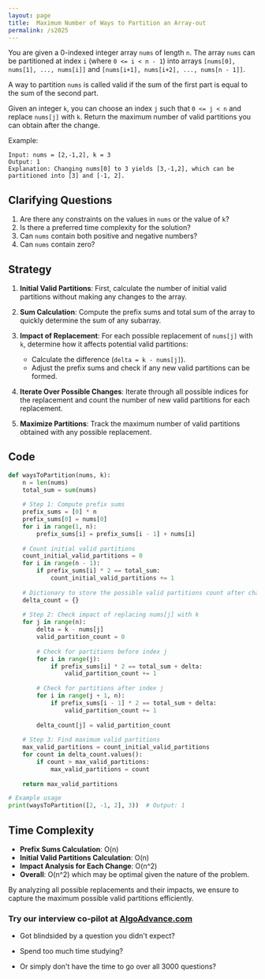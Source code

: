 ```yaml
---
layout: page
title:  Maximum Number of Ways to Partition an Array-out
permalink: /s2025
---
```


You are given a 0-indexed integer array `nums` of length `n`. The array `nums` can be partitioned at index `i` (where `0 <= i < n - 1`) into arrays `[nums[0], nums[1], ..., nums[i]]` and `[nums[i+1], nums[i+2], ..., nums[n - 1]]`. 

A way to partition `nums` is called valid if the sum of the first part is equal to the sum of the second part.

Given an integer `k`, you can choose an index `j` such that `0 <= j < n` and replace `nums[j]` with `k`. Return the maximum number of valid partitions you can obtain after the change.

Example:
```
Input: nums = [2,-1,2], k = 3
Output: 1
Explanation: Changing nums[0] to 3 yields [3,-1,2], which can be partitioned into [3] and [-1, 2].
```

## Clarifying Questions

1. Are there any constraints on the values in `nums` or the value of `k`?
2. Is there a preferred time complexity for the solution?
3. Can `nums` contain both positive and negative numbers?
4. Can `nums` contain zero?

## Strategy

1. **Initial Valid Partitions**: First, calculate the number of initial valid partitions without making any changes to the array.
2. **Sum Calculation**: Compute the prefix sums and total sum of the array to quickly determine the sum of any subarray.
3. **Impact of Replacement**: For each possible replacement of `nums[j]` with `k`, determine how it affects potential valid partitions:
   - Calculate the difference (`delta = k - nums[j]`).
   - Adjust the prefix sums and check if any new valid partitions can be formed.

4. **Iterate Over Possible Changes**: Iterate through all possible indices for the replacement and count the number of new valid partitions for each replacement.

5. **Maximize Partitions**: Track the maximum number of valid partitions obtained with any possible replacement.

## Code

```python
def waysToPartition(nums, k):
    n = len(nums)
    total_sum = sum(nums)
    
    # Step 1: Compute prefix sums
    prefix_sums = [0] * n
    prefix_sums[0] = nums[0]
    for i in range(1, n):
        prefix_sums[i] = prefix_sums[i - 1] + nums[i]
    
    # Count initial valid partitions
    count_initial_valid_partitions = 0
    for i in range(n - 1):
        if prefix_sums[i] * 2 == total_sum:
            count_initial_valid_partitions += 1
    
    # Dictionary to store the possible valid partitions count after changing nums[j] to k
    delta_count = {}
    
    # Step 2: Check impact of replacing nums[j] with k
    for j in range(n):
        delta = k - nums[j]
        valid_partition_count = 0
        
        # Check for partitions before index j
        for i in range(j):
            if prefix_sums[i] * 2 == total_sum + delta:
                valid_partition_count += 1
        
        # Check for partitions after index j
        for i in range(j + 1, n):
            if prefix_sums[i - 1] * 2 == total_sum + delta:
                valid_partition_count += 1
        
        delta_count[j] = valid_partition_count
    
    # Step 3: Find maximum valid partitions
    max_valid_partitions = count_initial_valid_partitions
    for count in delta_count.values():
        if count > max_valid_partitions:
            max_valid_partitions = count
            
    return max_valid_partitions

# Example usage
print(waysToPartition([2, -1, 2], 3))  # Output: 1
```

## Time Complexity
- **Prefix Sums Calculation**: O(n)
- **Initial Valid Partitions Calculation**: O(n)
- **Impact Analysis for Each Change**: O(n^2)
- **Overall**: O(n^2) which may be optimal given the nature of the problem.

By analyzing all possible replacements and their impacts, we ensure to capture the maximum possible valid partitions efficiently.


### Try our interview co-pilot at [AlgoAdvance.com](https://algoAdvance.com)

- Got blindsided by a question you didn't expect?

- Spend too much time studying?

- Or simply don't have the time to go over all 3000 questions?

